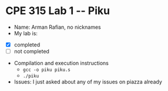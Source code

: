 # CPE 315 Lab 1 -- Piku

* Name: Arman Rafian, no nicknames
* My lab is:
- [X] completed 
- [ ] not completed
* Compilation and execution instructions
  * `gcc -o piku piku.s`
  * `./piku`
* Issues: I just asked about any of my issues on piazza already
